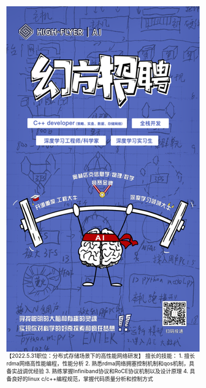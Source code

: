 <img src="https://github.com/cherryhanminmin/cherryhanminmin/blob/main/job%20posting.png" width="600" height="900" align="middle" />
 【2022.5.31职位：分布式存储场景下的高性能网络研发】
  擅长的技能： 
  1. 擅长rdma网络高性能编程，性能分析 
  2. 熟悉rdma网络拥塞控制机制和qos机制，具备实战调优经验 
  3. 熟练掌握Infiniband协议和RoCE协议机制以及设计原理 
  4. 具备良好的linux c/c++编程规范，掌握代码质量分析和控制方式
